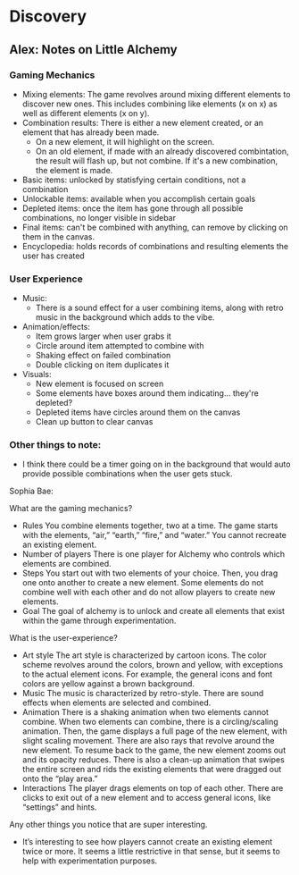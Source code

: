 # Discovery
## Alex: Notes on Little Alchemy
### Gaming Mechanics
- Mixing elements: The game revolves around mixing different elements to discover new ones. This includes combining like elements (x on x) as well as different elements (x on y).
- Combination results: There is either a new element created, or an element that has already been made.
  - On a new element, it will highlight on the screen.
  - On an old element, if made with an already discovered combintation, the result will flash up, but not combine. If it's a new combination, the element is made.
- Basic items: unlocked by statisfying certain conditions, not a combination
- Unlockable items: available when you accomplish certain goals
- Depleted items: once the item has gone through all possible combinations, no longer visible in sidebar
- Final items: can't be combined with anything, can remove by clicking on them in the canvas.
- Encyclopedia: holds records of combinations and resulting elements the user has created
### User Experience
- Music: 
  - There is a sound effect for a user combining items, along with retro music in the background which adds to the vibe.
- Animation/effects:
  - Item grows larger when user grabs it
  - Circle around item attempted to combine with
  - Shaking effect on failed combination
  - Double clicking on item duplicates it
- Visuals: 
  - New element is focused on screen
  - Some elements have boxes around them indicating... they're depleted?
  - Depleted items have circles around them on the canvas
  - Clean up button to clear canvas

### Other things to note:
- I think there could be a timer going on in the background that would auto provide possible combinations when the user gets stuck.


Sophia Bae:

What are the gaming mechanics? 
- Rules
You combine elements together, two at a time. The game starts with the elements, “air,” “earth,” “fire,” and “water.” You cannot recreate an existing element.
- Number of players
There is one player for Alchemy who controls which elements are combined.
- Steps
You start out with two elements of your choice. Then, you drag one onto another to create a new element. Some elements do not combine well with each other and do not allow players to create new elements. 
- Goal
The goal of alchemy is to unlock and create all elements that exist within the game through experimentation.
	 
What is the user-experience? 
- Art style
The art style is characterized by cartoon icons. The color scheme revolves around the colors, brown and yellow, with exceptions to the actual element icons. For example, the general icons and font colors are yellow against a brown background.
- Music
The music is characterized by retro-style. There are sound effects when elements are selected and combined.
- Animation
There is a shaking animation when two elements cannot combine. When two elements can combine, there is a circling/scaling animation. Then, the game displays a full page of the new element, with slight scaling movement. There are also rays that revolve around the new element. To resume back to the game, the new element zooms out and its opacity reduces. There is also a clean-up animation that swipes the entire screen and rids the existing elements that were dragged out onto the “play area.”
- Interactions
The player drags elements on top of each other. There are clicks to exit out of a new element and to access general icons, like “settings” and hints.

Any other things you notice that are super interesting.
- It’s interesting to see how players cannot create an existing element twice or more. It seems a little restrictive in that sense, but it seems to help with experimentation purposes.
